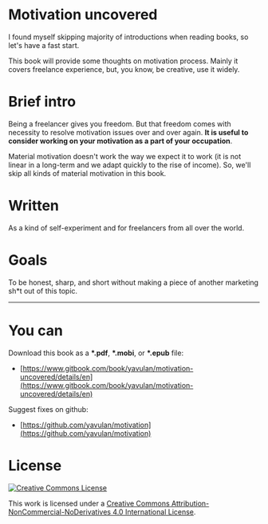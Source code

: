 # Motivation uncovered

I found myself skipping majority of introductions when reading books, so let's have a fast start.

This book will provide some thoughts on motivation process. Mainly it covers freelance experience, but, you know, be creative, use it widely.

# Brief intro

Being a freelancer gives you freedom. But that freedom comes with necessity to resolve motivation issues over and over again.
**It is useful to consider working on your motivation as a part of your occupation**.

Material motivation doesn't work the way we expect it to work (it is not linear in a long-term and we adapt quickly to the rise of income).
So, we'll skip all kinds of material motivation in this book.

# Written

As a kind of self-experiment and for freelancers from all over the world.

# Goals

To be honest, sharp, and short without making a piece of another marketing sh*t out of this topic.

***
# You can

Download this book as a **\*.pdf**, **\*.mobi**, or **\*.epub** file:
* [https://www.gitbook.com/book/yavulan/motivation-uncovered/details/en](https://www.gitbook.com/book/yavulan/motivation-uncovered/details/en)

Suggest fixes on github:
* [https://github.com/yavulan/motivation](https://github.com/yavulan/motivation)

# License

[![Creative Commons License](https://i.creativecommons.org/l/by-nc-nd/4.0/88x31.png)](http://creativecommons.org/licenses/by-nc-nd/4.0/)

This work is licensed under a <a rel="license" href="http://creativecommons.org/licenses/by-nc-nd/4.0/">Creative Commons Attribution-NonCommercial-NoDerivatives 4.0 International License</a>.
